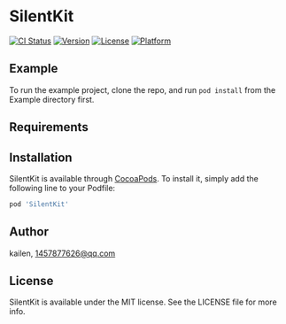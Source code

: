 # SilentKit

[![CI Status](https://img.shields.io/travis/1457877626@qq.com/SilentKit.svg?style=flat)](https://travis-ci.org/1457877626@qq.com/SilentKit)
[![Version](https://img.shields.io/cocoapods/v/SilentKit.svg?style=flat)](https://cocoapods.org/pods/SilentKit)
[![License](https://img.shields.io/cocoapods/l/SilentKit.svg?style=flat)](https://cocoapods.org/pods/SilentKit)
[![Platform](https://img.shields.io/cocoapods/p/SilentKit.svg?style=flat)](https://cocoapods.org/pods/SilentKit)

## Example

To run the example project, clone the repo, and run `pod install` from the Example directory first.

## Requirements

## Installation

SilentKit is available through [CocoaPods](https://cocoapods.org). To install
it, simply add the following line to your Podfile:

```ruby
pod 'SilentKit'
```

## Author

kailen, 1457877626@qq.com

## License

SilentKit is available under the MIT license. See the LICENSE file for more info.
